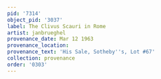 ```yaml
---
pid: '7314'
object_pid: '3037'
label: The Clivus Scauri in Rome
artist: janbrueghel
provenance_date: Mar 12 1963
provenance_location:
provenance_text: 'His Sale, Sotheby''s, Lot #67'
collection: provenance
order: '0303'
---
```

